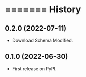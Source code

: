 =======
History
=======

0.2.0 (2022-07-11)
------------------

* Download Schema Modified.


0.1.0 (2022-06-30)
------------------

* First release on PyPI.
